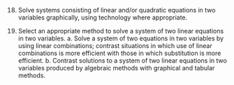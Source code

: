 18. Solve systems consisting of linear and/or quadratic equations in two variables graphically, using technology where appropriate.

19. Select an appropriate method to solve a system of two linear equations in two variables.
    a. Solve a system of two equations in two variables by using linear combinations; contrast situations in which use of linear combinations is more efficient with those in which substitution is more efficient.
    b. Contrast solutions to a system of two linear equations in two variables produced by algebraic methods with graphical and tabular methods.

